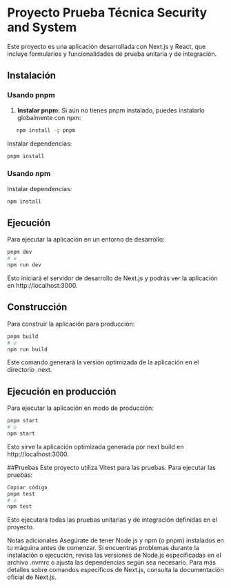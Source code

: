 # Proyecto Prueba Técnica Security and System

Este proyecto es una aplicación desarrollada con Next.js y React, que incluye formularios y funcionalidades de prueba unitaria y de integración.

## Instalación

### Usando pnpm

1. **Instalar pnpm:** Si aún no tienes pnpm instalado, puedes instalarlo globalmente con npm:
```bash
   npm install -g pnpm
```
Instalar dependencias:
```bash
pnpm install
```
### Usando npm
Instalar dependencias:
```bash
npm install
```

## Ejecución
Para ejecutar la aplicación en un entorno de desarrollo:

```bash
pnpm dev
# o
npm run dev
```
Esto iniciará el servidor de desarrollo de Next.js y podrás ver la aplicación en http://localhost:3000.

## Construcción
Para construir la aplicación para producción:

```bash
pnpm build
# o
npm run build
```
Este comando generará la versión optimizada de la aplicación en el directorio .next.

## Ejecución en producción
Para ejecutar la aplicación en modo de producción:

```bash
pnpm start
# o
npm start
```
Esto sirve la aplicación optimizada generada por next build en http://localhost:3000.

##Pruebas
Este proyecto utiliza Vitest para las pruebas. Para ejecutar las pruebas:

```bash
Copiar código
pnpm test
# o
npm test
```
Esto ejecutará todas las pruebas unitarias y de integración definidas en el proyecto.

Notas adicionales
Asegúrate de tener Node.js y npm (o pnpm) instalados en tu máquina antes de comenzar.
Si encuentras problemas durante la instalación o ejecución, revisa las versiones de Node.js especificadas en el archivo .nvmrc o ajusta las dependencias según sea necesario.
Para más detalles sobre comandos específicos de Next.js, consulta la documentación oficial de Next.js.
